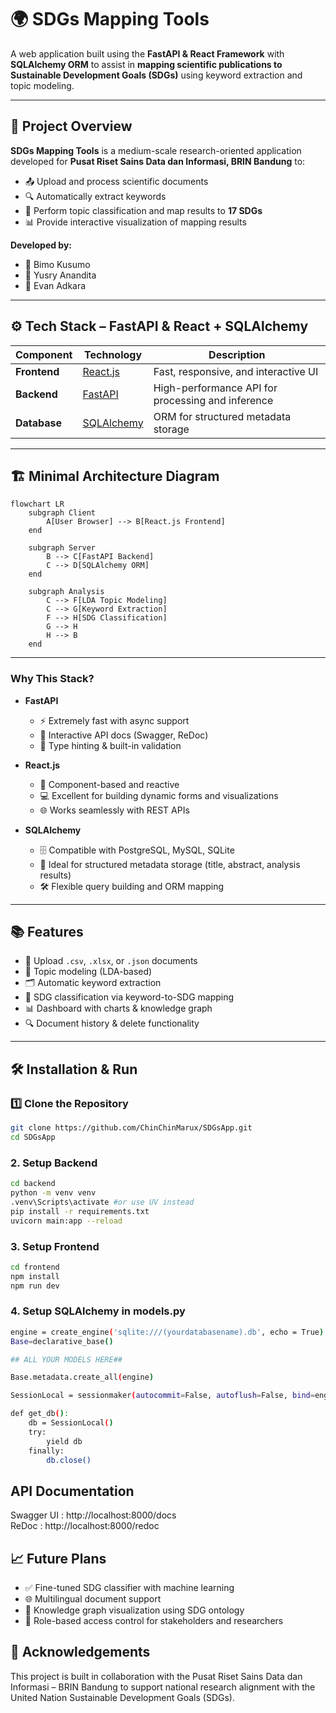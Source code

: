 # 🌍 SDGs Mapping Tools

A web application built using the **FastAPI & React Framework** with **SQLAlchemy ORM** to assist in **mapping scientific publications to Sustainable Development Goals (SDGs)** using keyword extraction and topic modeling.

---

## 📌 Project Overview

**SDGs Mapping Tools** is a medium-scale research-oriented application developed for **Pusat Riset Sains Data dan Informasi, BRIN Bandung** to:

- 📤 Upload and process scientific documents
- 🔍 Automatically extract keywords
- 🧠 Perform topic classification and map results to **17 SDGs**
- 📊 Provide interactive visualization of mapping results

**Developed by:**
- 👤 Bimo Kusumo  
- 👤 Yusry Anandita  
- 👤 Evan Adkara

---

## ⚙️ Tech Stack – FastAPI & React + SQLAlchemy

| Component     | Technology                                                                 | Description |
|--------------|-----------------------------------------------------------------------------|-------------|
| **Frontend** | [React.js](https://reactjs.org/)                                            | Fast, responsive, and interactive UI |
| **Backend**  | [FastAPI](https://fastapi.tiangolo.com/)                                    | High-performance API for processing and inference |
| **Database** | [SQLAlchemy](https://www.sqlalchemy.org/)                                   | ORM for structured metadata storage |

---
## 🏗 Minimal Architecture Diagram

```mermaid
flowchart LR
    subgraph Client
        A[User Browser] --> B[React.js Frontend]
    end

    subgraph Server
        B --> C[FastAPI Backend]
        C --> D[SQLAlchemy ORM]
    end

    subgraph Analysis
        C --> F[LDA Topic Modeling]
        C --> G[Keyword Extraction]
        F --> H[SDG Classification]
        G --> H
        H --> B
    end
```
---
### Why This Stack?
- **FastAPI**
  - ⚡ Extremely fast with async support
  - 🧪 Interactive API docs (Swagger, ReDoc)
  - 🔐 Type hinting & built-in validation

- **React.js**
  - 🔁 Component-based and reactive
  - 💻 Excellent for building dynamic forms and visualizations
  - 🌐 Works seamlessly with REST APIs

- **SQLAlchemy**
  - 🗄 Compatible with PostgreSQL, MySQL, SQLite
  - 📑 Ideal for structured metadata storage (title, abstract, analysis results)
  - 🛠 Flexible query building and ORM mapping

---

## 📚 Features
- 📝 Upload `.csv`, `.xlsx`, or `.json` documents
- 🧠 Topic modeling (LDA-based)
- 🗂 Automatic keyword extraction
- 🎯 SDG classification via keyword-to-SDG mapping
- 📊 Dashboard with charts & knowledge graph
- 🔍 Document history & delete functionality

---

## 🛠️ Installation & Run

### 1️⃣ Clone the Repository
```bash
git clone https://github.com/ChinChinMarux/SDGsApp.git
cd SDGsApp
```
### 2. Setup Backend
```bash
cd backend
python -m venv venv
.venv\Scripts\activate #or use UV instead
pip install -r requirements.txt
uvicorn main:app --reload
```
### 3. Setup Frontend
```bash
cd frontend
npm install
npm run dev
```
### 4. Setup SQLAlchemy in models.py
```bash
engine = create_engine('sqlite:///(yourdatabasename).db', echo = True)
Base=declarative_base()

## ALL YOUR MODELS HERE##

Base.metadata.create_all(engine)

SessionLocal = sessionmaker(autocommit=False, autoflush=False, bind=engine)

def get_db():
    db = SessionLocal()
    try:
        yield db
    finally:
        db.close()
```

## API Documentation
Swagger UI : http://localhost:8000/docs  
ReDoc      : http://localhost:8000/redoc

## 📈 Future Plans
- ✅ Fine-tuned SDG classifier with machine learning
- 🌐 Multilingual document support
- 🧩 Knowledge graph visualization using SDG ontology
- 🔐 Role-based access control for stakeholders and researchers

## 🤝 Acknowledgements
This project is built in collaboration with the Pusat Riset Sains Data dan Informasi – BRIN Bandung to support national research alignment with the United Nation Sustainable Development Goals (SDGs).
